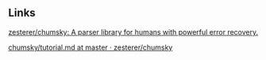 
## Links

[zesterer/chumsky: A parser library for humans with powerful error recovery.](https://github.com/zesterer/chumsky)

[chumsky/tutorial.md at master · zesterer/chumsky](https://github.com/zesterer/chumsky/blob/master/tutorial.md)

